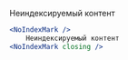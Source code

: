 Неиндексируемый контент
```jsx
<NoIndexMark />
    Неиндексируемый контент
<NoIndexMark closing />
```
